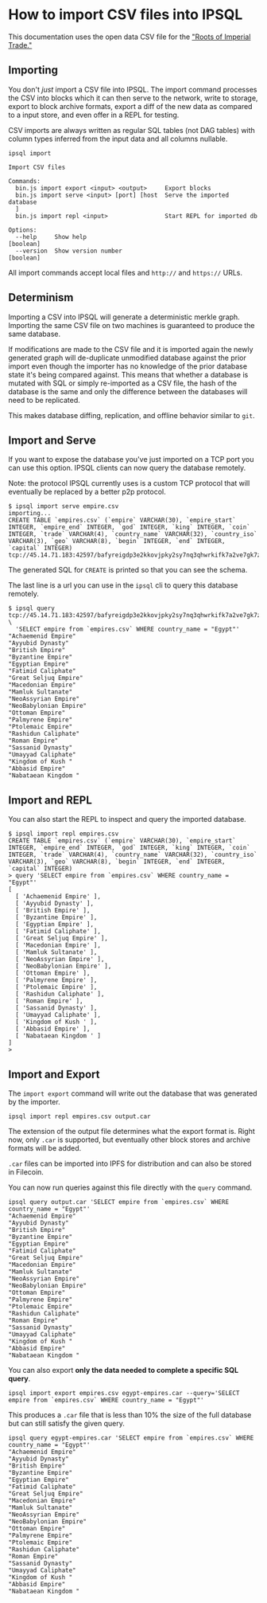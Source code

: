 # How to import CSV files into IPSQL

This documentation uses the open data CSV file for the ["Roots of Imperial Trade."](https://www.wnvermeulen.com/empires/)

## Importing

You don't *just* import a CSV file into IPSQL. The import command processes the CSV into blocks
which it can then serve to the network, write to storage, export to block archive formats, export
a diff of the new data as compared to a input store, and even offer in a REPL for testing.

CSV imports are always written as regular SQL tables (not DAG tables) with column types inferred from
the input data and all columns nullable.

```
ipsql import

Import CSV files

Commands:
  bin.js import export <input> <output>     Export blocks
  bin.js import serve <input> [port] [host  Serve the imported database
  ]
  bin.js import repl <input>                Start REPL for imported db

Options:
  --help     Show help                                                 [boolean]
  --version  Show version number                                       [boolean]
```

All import commands accept local files and `http://` and `https://` URLs.

## Determinism

Importing a CSV into IPSQL will generate a deterministic merkle graph. Importing
the same CSV file on two machines is guaranteed to produce the same database.

If modifications are made to the CSV file and it is imported again the newly generated
graph will de-duplicate unmodified database against the prior import even though the importer has
no knowledge of the prior database state it's being compared against. This means that whether a database
is mutated with SQL or simply re-imported as a CSV file, the hash of the database
is the same and only the difference between the databases will need to be replicated.

This makes database diffing, replication, and offline behavior similar to `git`.

## Import and Serve

If you want to expose the database you've just imported on a TCP port
you can use this option. IPSQL clients can now query the database remotely.

Note: the protocol IPSQL currently uses is a custom TCP protocol that will eventually
be replaced by a better p2p protocol.

```
$ ipsql import serve empire.csv
importing...
CREATE TABLE `empires.csv` (`empire` VARCHAR(30), `empire_start` INTEGER, `empire_end` INTEGER, `god` INTEGER, `king` INTEGER, `coin` INTEGER, `trade` VARCHAR(4), `country_name` VARCHAR(32), `country_iso` VARCHAR(3), `geo` VARCHAR(8), `begin` INTEGER, `end` INTEGER, `capital` INTEGER)
tcp://45.14.71.183:42597/bafyreigdp3e2kkovjpky2sy7nq3qhwrkifk7a2ve7gk7zgvpyzmncwiwoa
```

The generated SQL for `CREATE` is printed so that you can see the schema.

The last line is a url you can use in the `ipsql` cli to query this database remotely.

```
$ ipsql query tcp://45.14.71.183:42597/bafyreigdp3e2kkovjpky2sy7nq3qhwrkifk7a2ve7gk7zgvpyzmncwiwoa \
  'SELECT empire from `empires.csv` WHERE country_name = "Egypt"'
"Achaemenid Empire"
"Ayyubid Dynasty"
"British Empire"
"Byzantine Empire"
"Egyptian Empire"
"Fatimid Caliphate"
"Great Seljuq Empire"
"Macedonian Empire"
"Mamluk Sultanate"
"NeoAssyrian Empire"
"NeoBabylonian Empire"
"Ottoman Empire"
"Palmyrene Empire"
"Ptolemaic Empire"
"Rashidun Caliphate"
"Roman Empire"
"Sassanid Dynasty"
"Umayyad Caliphate"
"Kingdom of Kush "
"Abbasid Empire"
"Nabataean Kingdom "
```

## Import and REPL

You can also start the REPL to inspect and query the imported database.

```
$ ipsql import repl empires.csv
CREATE TABLE `empires.csv` (`empire` VARCHAR(30), `empire_start` INTEGER, `empire_end` INTEGER, `god` INTEGER, `king` INTEGER, `coin` INTEGER, `trade` VARCHAR(4), `country_name` VARCHAR(32), `country_iso` VARCHAR(3), `geo` VARCHAR(8), `begin` INTEGER, `end` INTEGER, `capital` INTEGER)
> query 'SELECT empire from `empires.csv` WHERE country_name = "Egypt"'
[
  [ 'Achaemenid Empire' ],
  [ 'Ayyubid Dynasty' ],
  [ 'British Empire' ],
  [ 'Byzantine Empire' ],
  [ 'Egyptian Empire' ],
  [ 'Fatimid Caliphate' ],
  [ 'Great Seljuq Empire' ],
  [ 'Macedonian Empire' ],
  [ 'Mamluk Sultanate' ],
  [ 'NeoAssyrian Empire' ],
  [ 'NeoBabylonian Empire' ],
  [ 'Ottoman Empire' ],
  [ 'Palmyrene Empire' ],
  [ 'Ptolemaic Empire' ],
  [ 'Rashidun Caliphate' ],
  [ 'Roman Empire' ],
  [ 'Sassanid Dynasty' ],
  [ 'Umayyad Caliphate' ],
  [ 'Kingdom of Kush ' ],
  [ 'Abbasid Empire' ],
  [ 'Nabataean Kingdom ' ]
]
>
```

## Import and Export

The `import export` command will write out the database that was generated by the importer.

```
ipsql import repl empires.csv output.car
```

The extension of the output file determines what the export format is. Right now, only `.car` is
supported, but eventually other block stores and archive formats will be added.

`.car` files can be imported into IPFS for distribution and can also be stored in Filecoin.

You can now run queries against this file directly with the `query` command.

```
ipsql query output.car 'SELECT empire from `empires.csv` WHERE country_name = "Egypt"'
"Achaemenid Empire"
"Ayyubid Dynasty"
"British Empire"
"Byzantine Empire"
"Egyptian Empire"
"Fatimid Caliphate"
"Great Seljuq Empire"
"Macedonian Empire"
"Mamluk Sultanate"
"NeoAssyrian Empire"
"NeoBabylonian Empire"
"Ottoman Empire"
"Palmyrene Empire"
"Ptolemaic Empire"
"Rashidun Caliphate"
"Roman Empire"
"Sassanid Dynasty"
"Umayyad Caliphate"
"Kingdom of Kush "
"Abbasid Empire"
"Nabataean Kingdom "
```

You can also export **only the data needed to complete a specific SQL query**.

```
ipsql import export empires.csv egypt-empires.car --query='SELECT empire from `empires.csv` WHERE country_name = "Egypt"'
```

This produces a `.car` file that is less than 10% the size of the full database but can still satisfy
the given query.

```
ipsql query egypt-empires.car 'SELECT empire from `empires.csv` WHERE country_name = "Egypt"'
"Achaemenid Empire"
"Ayyubid Dynasty"
"British Empire"
"Byzantine Empire"
"Egyptian Empire"
"Fatimid Caliphate"
"Great Seljuq Empire"
"Macedonian Empire"
"Mamluk Sultanate"
"NeoAssyrian Empire"
"NeoBabylonian Empire"
"Ottoman Empire"
"Palmyrene Empire"
"Ptolemaic Empire"
"Rashidun Caliphate"
"Roman Empire"
"Sassanid Dynasty"
"Umayyad Caliphate"
"Kingdom of Kush "
"Abbasid Empire"
"Nabataean Kingdom "
```

